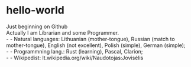 # hello-world </br>
Just beginning on Github </br>
Actually I am Librarian and some Programmer. </br> - - Natural languages: Lithuanian (mother-tongue), Russian (match to mother-tongue), English (not excellent), Polish (simple), German (simple);</br> - - Programmning lang.: Rust (learning), Pascal, Clarion;</br> - - Wikipedist: lt.wikipedia.org/wiki/Naudotojas:Jovisėlis
